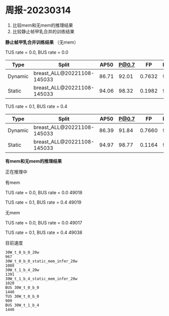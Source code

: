 # 周报-20230314

1. 比较mem和无mem的推理结果
2. 比较静止帧甲乳合并的训练结果

**静止帧甲乳合并训练结果** （无mem）

TUS rate = 0.0, BUS rate = 0.0

|Type|Split|AP50|P@0.7|FP|R@16|#Video|
|---|---                      |  --- | --- |   ---   |  --- | --- |
|Dynamic| breast_ALL@20221108-145033 | 86.71 | 92.01 | 0.7632 | 96.82 |  1440  |
|Static| breast_ALL@20221108-145033 | 94.06 | 98.32 | 0.1982 | 96.79 |  1440  |

TUS rate = 0.1, BUS rate = 0.4

|Type|Split|AP50|P@0.7|FP|R@16|#Video|
|---|---                      |  --- | --- |   ---   |  --- | --- |
|Dynamic| breast_ALL@20221108-145033 | 86.39 | 91.84 | 0.7660 | 97.04 |  1440  |
|Static| breast_ALL@20221108-145033 | 94.97 | 98.77 | 0.1164 | 97.04 |  1440  |

**有mem和无mem的推理结果**

正在推理中

有mem

TUS rate = 0.0, BUS rate = 0.0 49018

TUS rate = 0.1, BUS rate = 0.4 49019

无mem

TUS rate = 0.0, BUS rate = 0.0 49017

TUS rate = 0.1, BUS rate = 0.4 49038

目前速度

```
30W_t_0_b_0_20w
967
30W_t_0_b_0_static_mem_infer_20w
1088
30W_t_1_b_4_20w
1391
30W_t_1_b_4_static_mem_infer_20w
1020
BUS 30W_t_0_b_0
1440
TUS 30W_t_0_b_0
909
BUS 30W_t_1_b_4 
1440
```